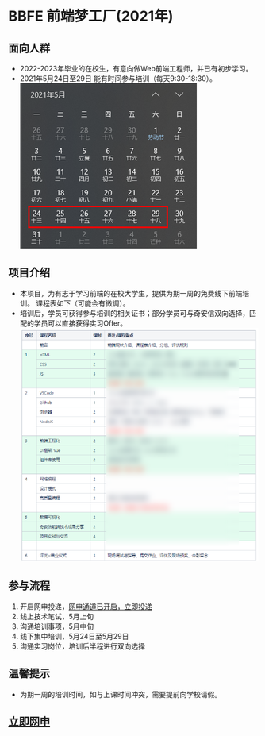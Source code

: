 
# BBFE 前端梦工厂(2021年)

## 面向人群
- 2022-2023年毕业的在校生，有意向做Web前端工程师，并已有初步学习。
- 2021年5月24日至29日 能有时间参与培训（每天9:30-18:30）。
![培训日历](/src/assets/calendar.jpg)

## 项目介绍
- 本项目，为有志于学习前端的在校大学生，提供为期一周的免费线下前端培训。 课程表如下（可能会有微调）。
- 培训后，学员可获得参与培训的相关证书；部分学员可与奇安信双向选择，匹配的学员可以直接获得实习Offer。
![课程安排](/src/assets/camp-plan.png)

## 参与流程
1.  开启网申投递，[网申通道已开启，立即投递](https://www.nowcoder.com/job/12933?jobIds=54846)
2.  线上技术笔试，5月上旬
3.  沟通培训事项，5月中旬
4.  线下集中培训，5月24日至5月29日
5.  沟通实习岗位，培训后半程进行双向选择

## 温馨提示
- 为期一周的培训时间，如与上课时间冲突，需要提前向学校请假。

## [立即网申](https://www.nowcoder.com/job/12933?jobIds=54846)